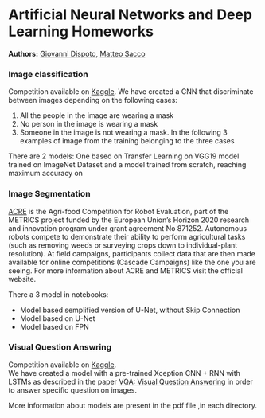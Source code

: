 # Artificial Neural Networks and Deep Learning Homeworks

<b>Authors:</b> [Giovanni Dispoto](https://github.com/giovannidispoto), [Matteo Sacco](https://github.com/matte-esse) 

### Image classification

Competition available on [Kaggle](https://www.kaggle.com/c/artificial-neural-networks-and-deep-learning-2020/overview).
We have created a CNN that discriminate between images depending on the following cases:
1) All the people in the image are wearing a mask
2) No person in the image is wearing a mask
3) Someone in the image is not wearing a mask. In the following 3 examples of image from the training belonging to the three cases


There are 2 models: One based on Transfer Learning on VGG19 model trained on ImageNet Dataset and a model trained from scratch, reaching maximum accuracy on 

### Image Segmentation

[ACRE](https://metricsproject.eu/agri-food/acre-competition/) is the Agri-food Competition for Robot Evaluation, part of the METRICS project funded by the European Union’s Horizon 2020 research and innovation program under grant agreement No 871252. Autonomous robots compete to demonstrate their ability to perform agricultural tasks (such as removing weeds or surveying crops down to individual-plant resolution). At field campaigns, participants collect data that are then made available for online competitions (Cascade Campaigns) like the one you are seeing. For more information about ACRE and METRICS visit the official website.

There a 3 model in notebooks:
* Model based semplified version of U-Net, without Skip Connection
* Model based on U-Net
* Model based on FPN

### Visual Question Answring
Competition available on [Kaggle](https://www.kaggle.com/c/anndl-2020-vqa). <br>
We have created a model with a pre-trained Xception CNN + RNN with LSTMs as described in the paper [VQA: Visual Question Answering](https://arxiv.org/pdf/1505.00468v6.pdf) in order to answer specific question on images.

More information about models are present in the pdf file ,in each directory.





